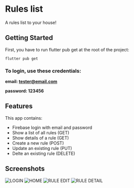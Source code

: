 # Rules list

A rules list to your house!

## Getting Started

First, you have to run flutter pub get at the root of the project:

```flutter pub get```

### To login, use these credentials:

**email: tester@email.com**

**password: 123456**

## Features

This app contains:
- Firebase login with email and password
- Show a list of all rules (GET)
- Show details of a rule (GET)
- Create a new rule (POST) 
- Update an existing rule (PUT)
- Delte an existing rule (DELETE)

## Screenshots
![LOGIN](https://user-images.githubusercontent.com/19862234/235278161-01772e42-e79f-4b1a-8646-722454371cd4.png)
![HOME](https://user-images.githubusercontent.com/19862234/235278166-3d2e614f-6f4e-41ad-8c38-dae45f13284a.png)
![RULE EDIT](https://user-images.githubusercontent.com/19862234/235278164-00399885-b1dd-4625-83c8-3f62b2b9183e.png)
![RULE DETAIL](https://user-images.githubusercontent.com/19862234/235278167-9e3b9541-aea8-491d-b98f-30ac0757d541.png)
